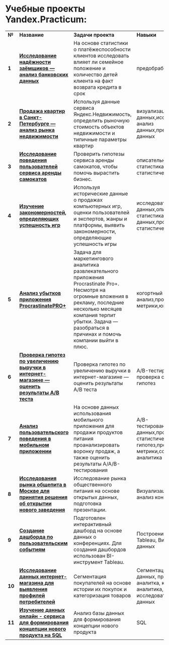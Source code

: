 # Учебные проекты Yandex.Practicum:
<table>
  
<tr>
<td><b>№</b></td>
<td><b>Название</b></td>
<td><b>Задачи проекта</b></td>
<td><b>Навыки</b></td>
<td><b>Используемые библиотеки</b></td>
</tr>
  
<tr>
<td><b>1</b></td>
<td><a href="https://github.com/Krdkrddm/Portfolio/blob/main/Учебные%20проекты/1.%20Исследование%20надежности%20заемщиков.ipynb" target="_blank"><b>Исследование надёжности заёмщиков — анализ банковских данных</b>
<td>На основе статистики о платёжеспособности клиентов исследовать влияет ли семейное положение и количество детей клиента на факт возврата кредита в срок</td>
<td>предобработка данных</td>
<td> <b>-</b></td>
</tr>

<tr>
<td><b>2</b></td>
<td><a href="https://github.com/Krdkrddm/Portfolio/blob/main/Учебные%20проекты/2.%20Исследование%20объявлений%20о%20продаже%20квартир.ipynb" target="_blank"><b>Продажа квартир в Санкт-Петербурге — анализ рынка недвижимости</b>
<td>Используя данные сервиса Яндекс.Недвижимость, определить рыночную стоимость объектов недвижимости и типичные параметры квартир</td>
<td>визуализация данных,исследовательский анализ данных,предобработка данных</td>
<td><b>pandas</b>, <b>matplotlib</b>,<b>seaborn</b></td>
</tr>

<tr>
<td><b>3</b></td>
<td><a href="https://github.com/Krdkrddm/Portfolio/blob/main/Учебные%20проекты/3.%20Анализ%20сервиса%20аренды%20самокатов.ipynb" target="_blank"><b>Исследование поведения пользователей сервиса аренды самокатов</b>
<td>Проверить гипотезы сервиса аренды самокатов, чтобы помочь вырастить бизнес.</td>
<td>описательная статистика,проверка статистических гипотез</td>
<td><b>pandas</b>, <b>matplotlib</b>,<b>seaborn</b>,<b>numpy</b>,<b>scipy</b>,<b>math</b></td>
</tr>

<tr>
<td><b>4</b></td>
<td><a href="https://github.com/Krdkrddm/Portfolio/blob/main/Учебные%20проекты/4.%20Анализ%20и%20предсказание%20продаж%20по%20компьютерным%20играм.ipynb" target="_blank"><b>Изучение закономерностей, определяющих успешность игр</b>
<td>Используя исторические данные о продажах компьютерных игр, оценки пользователей и экспертов, жанры и платформы, выявить закономерности, определяющие успешность игры </td>
<td>исследовательский анализ данных,описательная статистика,предобработка данных,проверка статистических гипотез</td>
<td><b>pandas</b>, <b>matplotlib</b>,<b>seaborn</b>,<b>numpy</b>,<b>scipy</b>,<b>math,<b>plotly.graph_objs</b></td>
</tr>

<tr>
<td><b>5</b></td>
<td><a href="https://github.com/Krdkrddm/Portfolio/blob/main/Учебные%20проекты/5.%20Маркетинговое%20исследование(Анализ%20бизнесс-показателей).ipynb" target="_blank"><b>Анализ убытков приложения ProcrastinatePRO+</b>
<td>Задача для маркетингового аналитика развлекательного приложения Procrastinate Pro+. Несмотря на огромные вложения в рекламу, последние несколько месяцев компания терпит убытки. Задача — разобраться в причинах и помочь компании выйти в плюс.</td>
<td>когортный анализ,продуктовые метрики,юнит-экономика</td>
<td><b>pandas</b>, <b>matplotlib</b>,<b>seaborn</b>,<b>numpy</b>,<b>scipy</b>,<b>math</b></td>
</tr>

<tr>
<td><b>6</b></td>
<td><a href="https://github.com/Krdkrddm/Portfolio/blob/main/Учебные%20проекты/6.%20AB%20тестирование.ipynb" target="_blank"><b>Проверка гипотез по увеличению выручки в интернет-магазине —
оценить результаты A/B теста</b>
<td>Проверка гипотез по увеличению выручки в интернет-магазине —
оценить результаты A/B теста</td>
<td>A/B-тестирование, проверка статистических гипотез</td>
<td><b>pandas</b>, <b>matplotlib</b>,<b>seaborn</b>,<b>numpy</b>,<b>scipy</b>,<b>math</b></td>
</tr>

<tr>
<td><b>7</b></td>
<td><a href="https://github.com/Krdkrddm/Portfolio/blob/main/Учебные%20проекты/7.%20Исследование%20поведения%20пользователей%20мобильного%20приложения..ipynb" target="_blank"><b>Анализ пользовательского поведения в мобильном приложении</b>
<td>На основе данных использования мобильного приложения для продажи продуктов питания проанализировать воронку продаж, а также оценить результаты A/A/B-тестирования </td>
<td>A/B-тестирование,визуализация данных,проверка статистических гипотез,продуктовые метрики,событийная аналитика</td>
<td><b>pandas</b>, <b>matplotlib</b>,<b>seaborn</b>,<b>numpy</b>,<b>scipy</b>,<b>math</b></td>
</tr>

<tr>
<td><b>8</b></td>
<td><a href="https://github.com/Krdkrddm/Portfolio/blob/main/Учебные%20проекты/8.%20Анализ%20рынка%20заведений%20общественного%20питания%20Москвы.ipynb" target="_blank"><b>Исследования рынка общепита в Москве для принятия решения об
открытии нового заведения</b>
<td>Исследование рынка общественного питания на основе открытых данных, подготовка презентации. </td>
<td>Визуализация данных, анализ конкурентов</td>
<td><b>pandas</b>, <b>matplotlib</b>,<b>seaborn</b>,<b>numpy</b>,<b>plotly</b></td>
</tr>

<tr>
<td><b>9</b></td>
<td><a href="https://github.com/Krdkrddm/Portfolio/blob/main/Учебные%20проекты/9.%20Построение%20дашбордов%20в%20Tableau.ipynb" target="_blank"><b>Создание дашборда по пользовательским событиям</b>
<td>Подготовлен интерактивный дашборд на основе данных о конференциях. Для создания дашбордов использован BI-инструмент Tableau. </td>
<td>Построение дашбордов в Tableau, Визуализация данных</td>
<td><b>Tableau</b>, <b>Построение дашбордов</b></td>
</tr>

<tr>
<td><b>10</b></td>
<td><a href="https://github.com/Krdkrddm/Portfolio/blob/main/Учебные%20проекты/10.%20Сегментация%20покупателей.ipynb" target="_blank"><b>Исследование данных интернет-магазина для выявления профилей потребителей </b>
<td> Сегментация покупателей на основе истории их покупок и категоризация товаров </td>
<td>Сегментация, визуализация данных, продуктовая аналитка, клиентская аналитика, исследовательский анализ данных</td>
<td><b>scipy</b>, <b>numpy</b>, <b>matplotlib</b>,<b>pandas</b></td>
</tr>

<tr>
<td><b>11</b></td>
<td><a href="https://github.com/Krdkrddm/Portfolio/blob/main/Учебные%20проекты/SQL%20(изучение%20данных%20онлайн%20-%20сервиса%20для%20формирования%20концепции%20нового%20продукта).ipynb
" target="_blank"><b>Изучение данных онлайн - сервиса для формирования концепции нового продукта на SQL </b>
<td> Анализ базы данных для формирования концепции нового продукта </td>
<td>SQL</td>
<td></td>
</tr>


</table>

